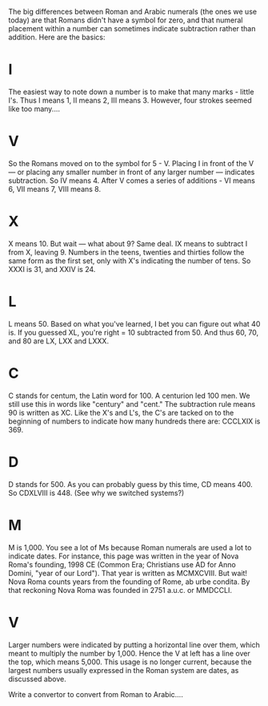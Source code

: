 The big differences between Roman and Arabic numerals (the ones we use today) are that Romans didn't have a symbol for zero, and that numeral placement within a number can sometimes indicate subtraction rather than addition.
Here are the basics:
# I 
The easiest way to note down a number is to make that many marks - little I's. Thus I means 1, II means 2, III means 3. However, four strokes seemed like too many....
# V
So the Romans moved on to the symbol for 5 - V. Placing I in front of the V — or placing any smaller number in front of any larger number — indicates subtraction. So IV means 4. After V comes a series of additions - VI means 6, VII means 7, VIII means 8.
# X
X means 10. But wait — what about 9? Same deal. IX means to subtract I from X, leaving 9. Numbers in the teens, twenties and thirties follow the same form as the first set, only with X's indicating the number of tens. So XXXI is 31, and XXIV is 24.
# L
L means 50. Based on what you've learned, I bet you can figure out what 40 is. If you guessed XL, you're right = 10 subtracted from 50. And thus 60, 70, and 80 are LX, LXX and LXXX.
# C
C stands for centum, the Latin word for 100. A centurion led 100 men. We still use this in words like "century" and "cent." The subtraction rule means 90 is written as XC. Like the X's and L's, the C's are tacked on to the beginning of numbers to indicate how many hundreds there are: CCCLXIX is 369.
# D
D stands for 500. As you can probably guess by this time, CD means 400. So CDXLVIII is 448. (See why we switched systems?)
# M
M is 1,000. You see a lot of Ms because Roman numerals are used a lot to indicate dates. For instance, this page was written in the year of Nova Roma's founding, 1998 CE (Common Era; Christians use AD for Anno Domini, "year of our Lord"). That year is written as MCMXCVIII. But wait! Nova Roma counts years from the founding of Rome, ab urbe condita. By that reckoning Nova Roma was founded in 2751 a.u.c. or MMDCCLI.
# V
Larger numbers were indicated by putting a horizontal line over them, which meant to multiply the number by 1,000. Hence the V at left has a line over the top, which means 5,000. This usage is no longer current, because the largest numbers usually expressed in the Roman system are dates, as discussed above.

Write a convertor to convert from Roman to Arabic….
